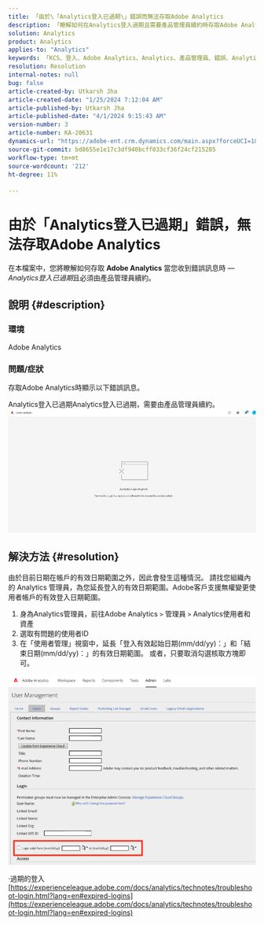 ```yaml
---
title: 「由於\「Analytics登入已過期\」錯誤而無法存取Adobe Analytics
description: 「瞭解如何在Analytics登入過期且需要產品管理員續約時存取Adobe Analytics。」
solution: Analytics
product: Analytics
applies-to: "Analytics"
keywords: 「KCS、登入、Adobe Analytics、Analytics、產品管理員、錯誤、Analytics登入已過期」
resolution: Resolution
internal-notes: null
bug: false
article-created-by: Utkarsh Jha
article-created-date: "1/25/2024 7:12:04 AM"
article-published-by: Utkarsh Jha
article-published-date: "4/1/2024 9:15:43 AM"
version-number: 3
article-number: KA-20631
dynamics-url: "https://adobe-ent.crm.dynamics.com/main.aspx?forceUCI=1&pagetype=entityrecord&etn=knowledgearticle&id=42251a07-51bb-ee11-a569-6045bd006b3d"
source-git-commit: bd8655e1e17c3df940bcff033cf36f24cf215285
workflow-type: tm+mt
source-wordcount: '212'
ht-degree: 11%

---
```


# 由於「Analytics登入已過期」錯誤，無法存取Adobe Analytics


在本檔案中，您將瞭解如何存取 <b>Adobe Analytics</b> 當您收到錯誤訊息時 —  *Analytics登入已過期*&#x200B;且必須由產品管理員續約。

## 說明 {#description}


### <b>環境</b>

Adobe Analytics



### <b>問題/症狀</b>

存取Adobe Analytics時顯示以下錯誤訊息。

Analytics登入已過期Analytics登入已過期，需要由產品管理員續約。
 <br>![](assets/___43251a07-51bb-ee11-a569-6045bd006b3d___.jpeg)

## 解決方法 {#resolution}


由於目前日期在帳戶的有效日期範圍之外，因此會發生這種情況。 請找您組織內的 Analytics 管理員，為您延長登入的有效日期範圍。Adobe客戶支援無權變更使用者帳戶的有效登入日期範圍。

1. 身為Analytics管理員，前往Adobe Analytics `>`  管理員 `>`  Analytics使用者和資產
2. 選取有問題的使用者ID
3. 在「使用者管理」視窗中，延長「登入有效起始日期(mm/dd/yy)：」和「結束日期(mm/dd/yy)：」的有效日期範圍。 或者，只要取消勾選核取方塊即可。


![](assets/6282c86d-563a-ed11-9db0-0022480869de.png)

·過期的登入
[https://experienceleague.adobe.com/docs/analytics/technotes/troubleshoot-login.html?lang=en#expired-logins](https://experienceleague.adobe.com/docs/analytics/technotes/troubleshoot-login.html?lang=en#expired-logins)
